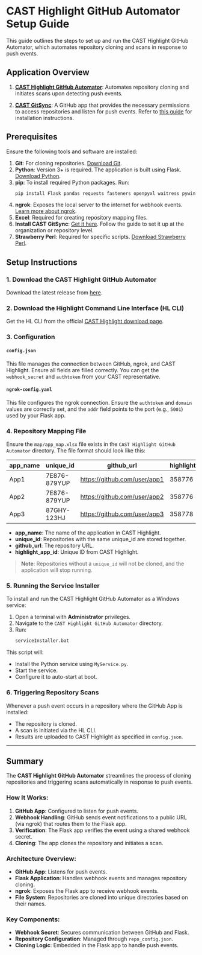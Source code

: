 # CAST Highlight GitHub Automator Setup Guide

This guide outlines the steps to set up and run the CAST Highlight GitHub Automator, which automates repository cloning and scans in response to push events.

## Application Overview

1. **[CAST Highlight GitHub Automator](https://github.com/hbe-cast/CAST-Highlight-GitHub-Automator/releases)**: Automates repository cloning and initiates scans upon detecting push events.
   
2. **[CAST GitSync](https://github.com/marketplace/gitrepofetcher)**: A GitHub app that provides the necessary permissions to access repositories and listen for push events. Refer to [this guide](https://docs.github.com/en/apps/using-github-apps/installing-a-github-app-from-github-marketplace-for-your-organizations) for installation instructions.

## Prerequisites

Ensure the following tools and software are installed:

1. **Git**: For cloning repositories. [Download Git](https://git-scm.com/).
2. **Python**: Version 3+ is required. The application is built using Flask. [Download Python](https://www.python.org/).
3. **pip**: To install required Python packages. Run:
   ```bash
   pip install Flask pandas requests fasteners openpyxl waitress pywin32
   ```
4. **ngrok**: Exposes the local server to the internet for webhook events. [Learn more about ngrok](https://ngrok.com/).
5. **Excel**: Required for creating repository mapping files.
6. **Install CAST GitSync**: [Get it here](https://github.com/marketplace/gitrepofetcher). Follow the guide to set it up at the organization or repository level.
7. **Strawberry Perl**: Required for specific scripts. [Download Strawberry Perl](https://strawberryperl.com/).

## Setup Instructions

### 1. Download the CAST Highlight GitHub Automator

Download the latest release from [here](https://github.com/hbe-cast/CAST-Highlight-GitHub-Automator/releases).

### 2. Download the Highlight Command Line Interface (HL CLI)

Get the HL CLI from the official [CAST Highlight download page](https://doc.casthighlight.com/product-tutorials-third-party-tools/automated-code-scan-command-line/).

### 3. Configuration

#### `config.json`

This file manages the connection between GitHub, ngrok, and CAST Highlight. Ensure all fields are filled correctly. You can get the `webhook_secret` and `authtoken` from your CAST representative.

#### `ngrok-config.yaml`

This file configures the ngrok connection. Ensure the `authtoken` and `domain` values are correctly set, and the `addr` field points to the port (e.g., `5001`) used by your Flask app.

### 4. Repository Mapping File

Ensure the `map/app_map.xlsx` file exists in the `CAST Highlight GitHub Automator` directory. The file format should look like this:

| app_name | unique_id      | github_url                   | highlight_app_id |
|----------|----------------|------------------------------|------------------|
| App1     | 7E876-879YUP   | https://github.com/user/app1  | 358776           |
| App2     | 7E876-879YUP   | https://github.com/user/app2  | 358776           |
| App3     | 87GHY-123HJ    | https://github.com/user/app3  | 358778           |

- **app_name**: The name of the application in CAST Highlight.
- **unique_id**: Repositories with the same unique_id are stored together.
- **github_url**: The repository URL.
- **highlight_app_id**: Unique ID from CAST Highlight.

> **Note**: Repositories without a `unique_id` will not be cloned, and the application will stop running.

### 5. Running the Service Installer

To install and run the CAST Highlight GitHub Automator as a Windows service:

1. Open a terminal with **Administrator** privileges.
2. Navigate to the `CAST Highlight GitHub Automator` directory.
3. Run:
   ```bash
   serviceInstaller.bat
   ```

This script will:
- Install the Python service using `MyService.py`.
- Start the service.
- Configure it to auto-start at boot.

### 6. Triggering Repository Scans

Whenever a push event occurs in a repository where the GitHub App is installed:
- The repository is cloned.
- A scan is initiated via the HL CLI.
- Results are uploaded to CAST Highlight as specified in `config.json`.

---

## Summary

The **CAST Highlight GitHub Automator** streamlines the process of cloning repositories and triggering scans automatically in response to push events.

### How It Works:

1. **GitHub App**: Configured to listen for push events.
2. **Webhook Handling**: GitHub sends event notifications to a public URL (via ngrok) that routes them to the Flask app.
3. **Verification**: The Flask app verifies the event using a shared webhook secret.
4. **Cloning**: The app clones the repository and initiates a scan.

### Architecture Overview:

- **GitHub App**: Listens for push events.
- **Flask Application**: Handles webhook events and manages repository cloning.
- **ngrok**: Exposes the Flask app to receive webhook events.
- **File System**: Repositories are cloned into unique directories based on their names.

### Key Components:

- **Webhook Secret**: Secures communication between GitHub and Flask.
- **Repository Configuration**: Managed through `repo_config.json`.
- **Cloning Logic**: Embedded in the Flask app to handle push events.